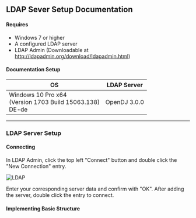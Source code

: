 ## LDAP Sever Setup Documentation

#### Requires
- Windows 7 or higher
- A configured LDAP server
- LDAP Admin (Downloadable at http://ldapadmin.org/download/ldapadmin.html)

#### Documentation Setup
|OS|LDAP Server|
|---|---|
|Windows 10 Pro x64<br/>(Version 1703 Build 15063.138)<br/>DE-de|OpenDJ 3.0.0|

***
### LDAP Server Setup
#### Connecting
In LDAP Admin, click the top left "Connect" button and double click the "New Connection" entry.  

![LDAP](https://dz7zoa.bl3302.livefilestore.com/y4mJkBFLh2BT9ZbXgrIZGQWvSNqMIbqm4qQec6fty3VQAYClgAv9fpVeXYta1rcX6yZO2mG7WSBkzTpkfBew75x2vWzEppdO8tMaH5o_SXWS2pI_4qe8c7nNLoJ117sW3s-XyGFX1X2_eScQ43npYKieoF8gkSefM38K94l9gish5tvdMOd8aka-Tq0_G_pMDGFwwiM9T79c33VyRby9KEO8Q?width=452&height=419&cropmode=none)  

Enter your corresponding server data and confirm with "OK". After adding the server, double click the entry to connect.
  
#### Implementing Basic Structure
